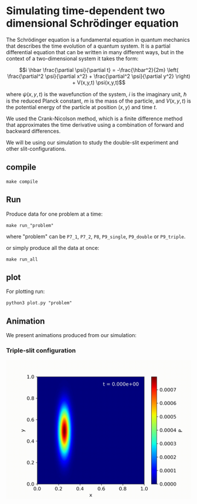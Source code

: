 # Simulating time-dependent two dimensional Schrödinger equation
The Schrödinger equation is a fundamental equation in quantum mechanics that describes the time evolution of a quantum system. It is a partial differential equation that can be written in many different ways, but in the context of a two-dimensional system it takes the form:

$$i \hbar \frac{\partial \psi}{\partial t} = -\frac{\hbar^2}{2m} \left( \frac{\partial^2 \psi}{\partial x^2} + \frac{\partial^2 \psi}{\partial y^2} \right) + V(x,y,t) \psi(x,y,t)$$

where $\psi(x,y,t)$ is the wavefunction of the system, $i$ is the imaginary unit, $\hbar$ is the reduced Planck constant, $m$ is the mass of the particle, and $V(x,y,t)$ is the potential energy of the particle at position $(x,y)$ and time $t$.

We used the Crank-Nicolson method, which is a finite difference method that approximates the time derivative using a combination of forward and backward differences.

We will be using our simulation to study the double-slit experiment and other slit-configurations. 


## compile

 ```
 make compile
 ```
 
 ## Run
 Produce data for one problem at a time:
 ```
 make run_"problem"
 ```
where "problem" can be `P7_1`, `P7_2`, `P8`, `P9_single`, `P9_double` or `P9_triple`.

or simply produce all the data at once:

 ```
 make run_all
 ```
 
 ## plot
 
 For plotting run:
 
 ```
 python3 plot.py "problem"
 ```
 
 ## Animation
 
 We present animations produced from our simulation:
 ### Triple-slit configuration
 ![](fig/animation_triple.gif)

